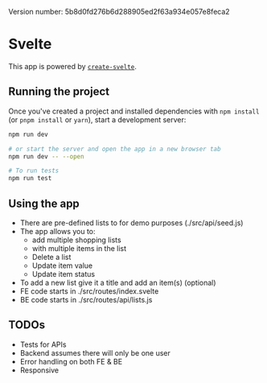 Version number: 5b8d0fd276b6d288905ed2f63a934e057e8feca2 

# Svelte

This app is powered by [`create-svelte`](https://github.com/sveltejs/kit/tree/master/packages/create-svelte).


## Running the project

Once you've created a project and installed dependencies with `npm install` (or `pnpm install` or `yarn`), start a development server:

```bash
npm run dev

# or start the server and open the app in a new browser tab
npm run dev -- --open

# To run tests
npm run test
```

## Using the app
- There are pre-defined lists to for demo purposes (./src/api/seed.js)
- The app allows you to:
    - add multiple shopping lists
    - with multiple items in the list
    - Delete a list
    - Update item value
    - Update item status
- To add a new list give it a title and add an item(s) (optional)
- FE code starts in ./src/routes/index.svelte
- BE code starts in ./src/routes/api/lists.js

## TODOs
- Tests for APIs
- Backend assumes there will only be one user
- Error handling on both FE & BE
- Responsive
